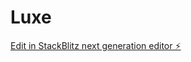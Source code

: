 # Luxe

[Edit in StackBlitz next generation editor ⚡️](https://stackblitz.com/~/github.com/bowling220/Luxe)